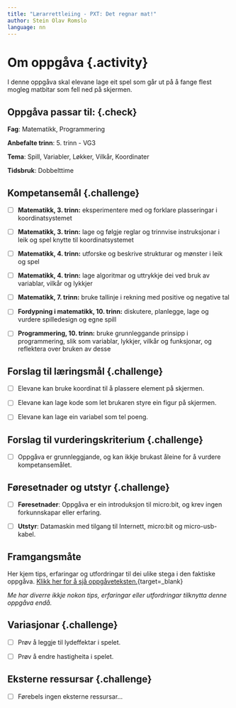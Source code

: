 ```yaml
---
title: "Lærarrettleiing - PXT: Det regnar mat!"
author: Stein Olav Romslo
language: nn
---
```



# Om oppgåva {.activity}

I denne oppgåva skal elevane lage eit spel som går ut på å fange flest mogleg
matbitar som fell ned på skjermen.

## Oppgåva passar til: {.check}

__Fag__: Matematikk, Programmering

__Anbefalte trinn__: 5. trinn - VG3

__Tema__: Spill, Variabler, Løkker, Vilkår, Koordinater

__Tidsbruk__: Dobbelttime

## Kompetansemål {.challenge}

- [ ] __Matematikk, 3. trinn:__ eksperimentere med og forklare plasseringar i koordinatsystemet

- [ ] __Matematikk, 3. trinn:__ lage og følgje reglar og trinnvise instruksjonar i leik og spel knytte til koordinatsystemet

- [ ] __Matematikk, 4. trinn:__ utforske og beskrive strukturar og mønster i leik og spel

- [ ] __Matematikk, 4. trinn:__ lage algoritmar og uttrykkje dei ved bruk av variablar, vilkår og lykkjer

- [ ] __Matematikk, 7. trinn:__ bruke tallinje i rekning med positive og negative tal

- [ ] __Fordypning i matematikk, 10. trinn:__ diskutere, planlegge, lage og vurdere spilledesign og egne spill

- [ ] __Programmering, 10. trinn:__ bruke grunnleggande prinsipp i programmering, slik som variablar, lykkjer, vilkår og funksjonar, og reflektera over bruken av desse

## Forslag til læringsmål {.challenge}

- [ ] Elevane kan bruke koordinat til å plassere element på skjermen.

- [ ] Elevane kan lage kode som let brukaren styre ein figur på skjermen.

- [ ] Elevane kan lage ein variabel som tel poeng.

## Forslag til vurderingskriterium {.challenge}

- [ ] Oppgåva er grunnleggjande, og kan ikkje brukast åleine for å vurdere
  kompetansemålet.

## Føresetnader og utstyr {.challenge}

- [ ] __Føresetnader__: Oppgåva er ein introduksjon til micro:bit, og krev
  ingen forkunnskapar eller erfaring.

- [ ] __Utstyr__: Datamaskin med tilgang til Internett, micro:bit og
  micro-usb-kabel.

## Framgangsmåte

Her kjem tips, erfaringar og utfordringar til dei ulike stega i den faktiske
oppgåva. [Klikk her for å sjå
oppgåveteksten.](../pxt_det_regner_mat/det_regner_mat_nn.html){target=_blank}

_Me har diverre ikkje nokon tips, erfaringar eller utfordringar tilknytta denne
oppgåva endå._

## Variasjonar {.challenge}

- [ ] Prøv å leggje til lydeffektar i spelet.

- [ ] Prøv å endre hastigheita i spelet.

## Eksterne ressursar {.challenge}

- [ ] Førebels ingen eksterne ressursar...
